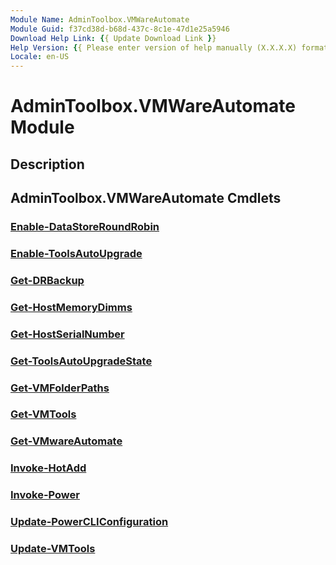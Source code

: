 ```yaml
---
Module Name: AdminToolbox.VMWareAutomate
Module Guid: f37cd38d-b68d-437c-8c1e-47d1e25a5946
Download Help Link: {{ Update Download Link }}
Help Version: {{ Please enter version of help manually (X.X.X.X) format }}
Locale: en-US
---
```


# AdminToolbox.VMWareAutomate Module
## Description


## AdminToolbox.VMWareAutomate Cmdlets
### [Enable-DataStoreRoundRobin](Enable-DataStoreRoundRobin.md)


### [Enable-ToolsAutoUpgrade](Enable-ToolsAutoUpgrade.md)


### [Get-DRBackup](Get-DRBackup.md)


### [Get-HostMemoryDimms](Get-HostMemoryDimms.md)


### [Get-HostSerialNumber](Get-HostSerialNumber.md)


### [Get-ToolsAutoUpgradeState](Get-ToolsAutoUpgradeState.md)


### [Get-VMFolderPaths](Get-VMFolderPaths.md)


### [Get-VMTools](Get-VMTools.md)


### [Get-VMwareAutomate](Get-VMwareAutomate.md)


### [Invoke-HotAdd](Invoke-HotAdd.md)


### [Invoke-Power](Invoke-Power.md)


### [Update-PowerCLIConfiguration](Update-PowerCLIConfiguration.md)


### [Update-VMTools](Update-VMTools.md)


